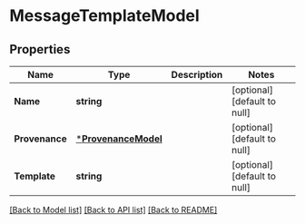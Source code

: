 # MessageTemplateModel

## Properties
Name | Type | Description | Notes
------------ | ------------- | ------------- | -------------
**Name** | **string** |  | [optional] [default to null]
**Provenance** | [***ProvenanceModel**](Provenance.md) |  | [optional] [default to null]
**Template** | **string** |  | [optional] [default to null]

[[Back to Model list]](../README.md#documentation-for-models) [[Back to API list]](../README.md#documentation-for-api-endpoints) [[Back to README]](../README.md)


